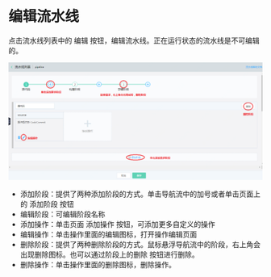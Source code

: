 # 编辑流水线

点击流水线列表中的 编辑 按钮，编辑流水线。正在运行状态的流水线是不可编辑的。

![](/image/codepipeline/Edit-Pipeline.png) 

   * 添加阶段：提供了两种添加阶段的方式。单击导航流中的加号或者单击页面上的 添加阶段 按钮
   * 编辑阶段：可编辑阶段名称
   * 添加操作：单击页面 添加操作 按钮，可添加更多自定义的操作
   * 编辑操作：单击操作里面的编辑图标，打开操作编辑页面
   * 删除阶段：提供了两种删除阶段的方式。鼠标悬浮导航流中的阶段，右上角会出现删除图标。也可以通过阶段上的删除 按钮进行删除。
   * 删除操作：单击操作里面的删除图标，删除操作。
